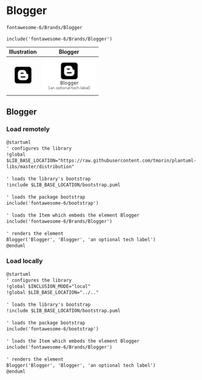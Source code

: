 # Blogger


```text
fontawesome-6/Brands/Blogger
```

```text
include('fontawesome-6/Brands/Blogger')
```



| Illustration | Blogger |
| :---: | :---: |
| ![illustration for Illustration](../../fontawesome-6/Brands/Blogger.png) | ![illustration for Blogger](../../fontawesome-6/Brands/Blogger.Local.png) |




## Blogger

### Load remotely
```plantuml
@startuml
' configures the library
!global $LIB_BASE_LOCATION="https://raw.githubusercontent.com/tmorin/plantuml-libs/master/distribution"

' loads the library's bootstrap
!include $LIB_BASE_LOCATION/bootstrap.puml

' loads the package bootstrap
include('fontawesome-6/bootstrap')

' loads the Item which embeds the element Blogger
include('fontawesome-6/Brands/Blogger')

' renders the element
Blogger('Blogger', 'Blogger', 'an optional tech label')
@enduml
```

### Load locally
```plantuml
@startuml
' configures the library
!global $INCLUSION_MODE="local"
!global $LIB_BASE_LOCATION="../.."

' loads the library's bootstrap
!include $LIB_BASE_LOCATION/bootstrap.puml

' loads the package bootstrap
include('fontawesome-6/bootstrap')

' loads the Item which embeds the element Blogger
include('fontawesome-6/Brands/Blogger')

' renders the element
Blogger('Blogger', 'Blogger', 'an optional tech label')
@enduml
```

